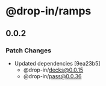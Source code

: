 # @drop-in/ramps

## 0.0.2

### Patch Changes

- Updated dependencies [9ea23b5]
  - @drop-in/decks@0.0.15
  - @drop-in/pass@0.0.36
